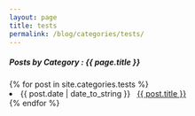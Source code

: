 ```yaml
---
layout: page
title: tests
permalink: /blog/categories/tests/
---
```


<h5> Posts by Category : {{ page.title }} </h5>

<div class="card">
{% for post in site.categories.tests %}
 <li class="category-posts"><span>{{ post.date | date_to_string }}</span> &nbsp; <a href="{{ post.url }}">{{ post.title }}</a></li>
{% endfor %}
</div>
